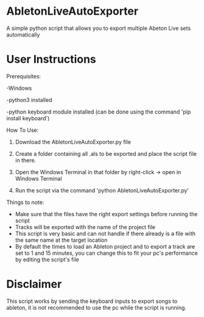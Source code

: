 # AbletonLiveAutoExporter
A simple python script that allows you to export multiple Abeton Live sets automatically

# User Instructions

Prerequisites: 

-Windows

-python3 installed

-python keyboard module installed (can be done using the command 'pip install keyboard')

How To Use:

1. Download the AbletonLiveAutoExporter.py file

2. Create a folder containing all .als to be exported and place the script file in there.

3. Open the Windows Terminal in that folder by right-click -> open in Windows Terminal

4. Run the script via the command 'python AbletonLiveAutoExporter.py'

Things to note: 
- Make sure that the files have the right export settings before running the script
- Tracks will be exported with the name of the project file
- This script is very basic and can not handle if there already is a file with the same name at the target location
- By default the times to load an Ableton project and to export a track are set to 1 and 15 minutes, you can change this to fit your pc's performance by editing the script's file

# Disclaimer 
This script works by sending the keyboard inputs to export songs to ableton, it is not recommended to use the pc while the script is running.
